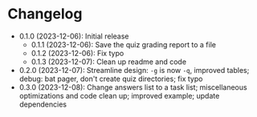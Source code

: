 # Changelog

* 0.1.0 (2023-12-06): Initial release
    * 0.1.1 (2023-12-06): Save the quiz grading report to a file
    * 0.1.2 (2023-12-06): Fix typo
    * 0.1.3 (2023-12-07): Clean up readme and code
* 0.2.0 (2023-12-07): Streamline design: `-g` is now `-q`, improved tables;
  debug: bat pager, don't create quiz directories; fix typo
* 0.3.0 (2023-12-08): Change answers list to a task list; miscellaneous
  optimizations and code clean up; improved example; update dependencies

